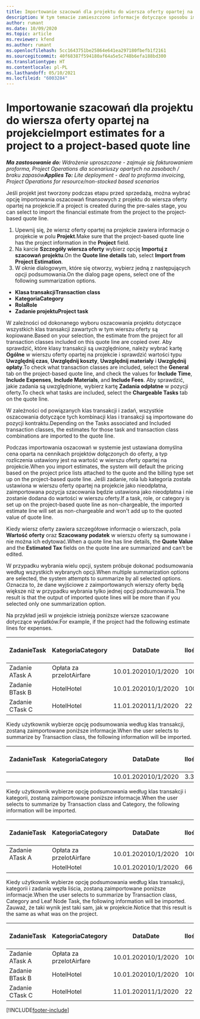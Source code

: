 ```yaml
---
title: Importowanie szacowań dla projektu do wiersza oferty opartej na projekcie - wersja uproszczona
description: W tym temacie zamieszczono informacje dotyczące sposobu importowania szacunków z projektu do wiersza oferty.
author: rumant
ms.date: 10/09/2020
ms.topic: article
ms.reviewer: kfend
ms.author: rumant
ms.openlocfilehash: 5cc1643751be25864e641ea297180fbefb1f2161
ms.sourcegitcommit: 40f68387f594180af64a5e5c748b6efa188bd300
ms.translationtype: HT
ms.contentlocale: pl-PL
ms.lasthandoff: 05/10/2021
ms.locfileid: "6003284"
---
```

# <a name="import-estimates-for-a-project-to-a-project-based-quote-line"></a><span data-ttu-id="7143f-103">Importowanie szacowań dla projektu do wiersza oferty opartej na projekcie</span><span class="sxs-lookup"><span data-stu-id="7143f-103">Import estimates for a project to a project-based quote line</span></span> 

<span data-ttu-id="7143f-104">_**Ma zastosowanie do:** Wdrożenie uproszczone - zajmuje się fakturowaniem proforma, Project Operations dla scenariuszy opartych na zasobach / braku zapasów_</span><span class="sxs-lookup"><span data-stu-id="7143f-104">_**Applies To:** Lite deployment - deal to proforma invoicing, Project Operations for resource/non-stocked based scenarios_</span></span>

<span data-ttu-id="7143f-105">Jeśli projekt jest tworzony podczas etapu przed sprzedażą, można wybrać opcję importowania oszacowań finansowych z projektu do wiersza oferty opartej na projekcie.</span><span class="sxs-lookup"><span data-stu-id="7143f-105">If a project is created during the pre-sales stage, you can select to import the financial estimate from the project to the project-based quote line.</span></span>

1. <span data-ttu-id="7143f-106">Upewnij się, że wiersz oferty opartej na projekcie zawiera informacje o projekcie w polu **Projekt**.</span><span class="sxs-lookup"><span data-stu-id="7143f-106">Make sure that the project-based quote line has the project information in the **Project** field.</span></span>
2. <span data-ttu-id="7143f-107">Na karcie **Szczegóły wiersza oferty** wybierz opcję **Importuj z szacowań projektu**.</span><span class="sxs-lookup"><span data-stu-id="7143f-107">On the **Quote line details** tab, select **Import from Project Estimation**.</span></span>
3. <span data-ttu-id="7143f-108">W oknie dialogowym, które się otworzy, wybierz jedną z następujących opcji podsumowania.</span><span class="sxs-lookup"><span data-stu-id="7143f-108">On the dialog page opens, select one of the following summarization options.</span></span>

  - <span data-ttu-id="7143f-109">**Klasa transakcji**</span><span class="sxs-lookup"><span data-stu-id="7143f-109">**Transaction class**</span></span>
  - <span data-ttu-id="7143f-110">**Kategoria**</span><span class="sxs-lookup"><span data-stu-id="7143f-110">**Category**</span></span>
  - <span data-ttu-id="7143f-111">**Rola**</span><span class="sxs-lookup"><span data-stu-id="7143f-111">**Role**</span></span> 
  - <span data-ttu-id="7143f-112">**Zadanie projektu**</span><span class="sxs-lookup"><span data-stu-id="7143f-112">**Project task**</span></span>

<span data-ttu-id="7143f-113">W zależności od dokonanego wyboru oszacowania projektu dotyczące wszystkich klas transakcji zawartych w tym wierszu oferty są kopiowane.</span><span class="sxs-lookup"><span data-stu-id="7143f-113">Based on your selection, the estimate from the project for all transaction classes included on this quote line are copied over.</span></span> <span data-ttu-id="7143f-114">Aby sprawdzić, które klasy transakcji są uwzględnione, należy wybrać kartę **Ogólne** w wierszu oferty opartej na projekcie i sprawdzić wartości typu **Uwzględnij czas**, **Uwzględnij koszty**, **Uwzględnij materiały** i **Uwzględnij opłaty**.</span><span class="sxs-lookup"><span data-stu-id="7143f-114">To check what transaction classes are included, select the **General** tab on the project-based quote line, and check the values for **Include Time**, **Include Expenses**, **Include Materials**, and **Include Fees**.</span></span>  <span data-ttu-id="7143f-115">Aby sprawdzić, jakie zadania są uwzględnione, wybierz kartę **Zadania odpłatne** w pozycji oferty.</span><span class="sxs-lookup"><span data-stu-id="7143f-115">To check what tasks are included, select the **Chargeable Tasks** tab on the quote line.</span></span>

<span data-ttu-id="7143f-116">W zależności od powiązanych klas transakcji i zadań, wszystkie oszacowania dotyczące tych kombinacji klas i transakcji są importowane do pozycji kontraktu.</span><span class="sxs-lookup"><span data-stu-id="7143f-116">Depending on the Tasks associated and Included transaction classes, the estimates for those task and transaction class combinations are imported to the quote line.</span></span>

<span data-ttu-id="7143f-117">Podczas importowania oszacowań w systemie jest ustawiana domyślna cena oparta na cennikach projektów dołączonych do oferty, a typ rozliczenia ustawiony jest na wartość w wierszu oferty opartej na projekcie.</span><span class="sxs-lookup"><span data-stu-id="7143f-117">When you import estimates, the system will default the pricing based on the project price lists attached to the quote and the billing type set up on the project-based quote line.</span></span> <span data-ttu-id="7143f-118">Jeśli zadanie, rola lub kategoria została ustawiona w wierszu oferty opartej na projekcie jako nieodpłatna, zaimportowana pozycja szacowania będzie ustawiona jako nieodpłatna i nie zostanie dodana do wartości w wierszu oferty.</span><span class="sxs-lookup"><span data-stu-id="7143f-118">If a task, role, or category is set up on the project-based quote line as non-chargeable, the imported estimate line will set as non-chargeable and won't add up to the quoted value of quote line.</span></span>

<span data-ttu-id="7143f-119">Kiedy wiersz oferty zawiera szczegółowe informacje o wierszach, pola **Wartość oferty** oraz **Szacowany podatek** w wierszu oferty są sumowane i nie można ich edytować.</span><span class="sxs-lookup"><span data-stu-id="7143f-119">When a quote line has line details, the **Quote Value** and the **Estimated Tax** fields on the quote line are summarized and can't be edited.</span></span>

<span data-ttu-id="7143f-120">W przypadku wybrania wielu opcji, system próbuje dokonać podsumowania według wszystkich wybranych opcji.</span><span class="sxs-lookup"><span data-stu-id="7143f-120">When multiple summarization options are selected, the system attempts to summarize by all selected options.</span></span> <span data-ttu-id="7143f-121">Oznacza to, że dane wyjściowe z zaimportowanych wierszy oferty będą większe niż w przypadku wybrania tylko jednej opcji podsumowania.</span><span class="sxs-lookup"><span data-stu-id="7143f-121">The result is that the output of imported quote lines will be more than if you selected only one summarization option.</span></span>

<span data-ttu-id="7143f-122">Na przykład jeśli w projekcie istnieją poniższe wiersze szacowane dotyczące wydatków.</span><span class="sxs-lookup"><span data-stu-id="7143f-122">For example, if the project had the following estimate lines for expenses.</span></span>

| <span data-ttu-id="7143f-123">Zadanie</span><span class="sxs-lookup"><span data-stu-id="7143f-123">Task</span></span> | <span data-ttu-id="7143f-124">Kategoria</span><span class="sxs-lookup"><span data-stu-id="7143f-124">Category</span></span> | <span data-ttu-id="7143f-125">Data</span><span class="sxs-lookup"><span data-stu-id="7143f-125">Date</span></span> | <span data-ttu-id="7143f-126">Ilość</span><span class="sxs-lookup"><span data-stu-id="7143f-126">Quantity</span></span> | <span data-ttu-id="7143f-127">Cena jednostkowa</span><span class="sxs-lookup"><span data-stu-id="7143f-127">Unit price</span></span> | <span data-ttu-id="7143f-128">Kwota</span><span class="sxs-lookup"><span data-stu-id="7143f-128">Amount</span></span> |
| --- | --- | --- | --- | --- | --- |
| <span data-ttu-id="7143f-129">Zadanie A</span><span class="sxs-lookup"><span data-stu-id="7143f-129">Task A</span></span> | <span data-ttu-id="7143f-130">Opłata za przelot</span><span class="sxs-lookup"><span data-stu-id="7143f-130">Airfare</span></span> | <span data-ttu-id="7143f-131">10.01.2020</span><span class="sxs-lookup"><span data-stu-id="7143f-131">10/1/2020</span></span> | <span data-ttu-id="7143f-132">100</span><span class="sxs-lookup"><span data-stu-id="7143f-132">4</span></span> | <span data-ttu-id="7143f-133">400</span><span class="sxs-lookup"><span data-stu-id="7143f-133">400</span></span> | <span data-ttu-id="7143f-134">1600</span><span class="sxs-lookup"><span data-stu-id="7143f-134">1600</span></span> |
| <span data-ttu-id="7143f-135">Zadanie B</span><span class="sxs-lookup"><span data-stu-id="7143f-135">Task B</span></span> | <span data-ttu-id="7143f-136">Hotel</span><span class="sxs-lookup"><span data-stu-id="7143f-136">Hotel</span></span> | <span data-ttu-id="7143f-137">10.01.2020</span><span class="sxs-lookup"><span data-stu-id="7143f-137">10/1/2020</span></span> | <span data-ttu-id="7143f-138">100</span><span class="sxs-lookup"><span data-stu-id="7143f-138">4</span></span> | <span data-ttu-id="7143f-139">200</span><span class="sxs-lookup"><span data-stu-id="7143f-139">200</span></span> | <span data-ttu-id="7143f-140">800</span><span class="sxs-lookup"><span data-stu-id="7143f-140">800</span></span> |
| <span data-ttu-id="7143f-141">Zadanie C</span><span class="sxs-lookup"><span data-stu-id="7143f-141">Task C</span></span> | <span data-ttu-id="7143f-142">Hotel</span><span class="sxs-lookup"><span data-stu-id="7143f-142">Hotel</span></span> | <span data-ttu-id="7143f-143">11.01.2020</span><span class="sxs-lookup"><span data-stu-id="7143f-143">11/1/2020</span></span> | <span data-ttu-id="7143f-144">2</span><span class="sxs-lookup"><span data-stu-id="7143f-144">2</span></span> | <span data-ttu-id="7143f-145">200</span><span class="sxs-lookup"><span data-stu-id="7143f-145">200</span></span> | <span data-ttu-id="7143f-146">400</span><span class="sxs-lookup"><span data-stu-id="7143f-146">400</span></span> |

<span data-ttu-id="7143f-147">Kiedy użytkownik wybierze opcję podsumowania według klas transakcji, zostaną zaimportowane poniższe informacje.</span><span class="sxs-lookup"><span data-stu-id="7143f-147">When the user selects to summarize by Transaction class, the following information will be imported.</span></span>

| <span data-ttu-id="7143f-148">Zadanie</span><span class="sxs-lookup"><span data-stu-id="7143f-148">Task</span></span> | <span data-ttu-id="7143f-149">Kategoria</span><span class="sxs-lookup"><span data-stu-id="7143f-149">Category</span></span> | <span data-ttu-id="7143f-150">Data</span><span class="sxs-lookup"><span data-stu-id="7143f-150">Date</span></span> | <span data-ttu-id="7143f-151">Ilość</span><span class="sxs-lookup"><span data-stu-id="7143f-151">Quantity</span></span> | <span data-ttu-id="7143f-152">Cena jednostkowa</span><span class="sxs-lookup"><span data-stu-id="7143f-152">Unit price</span></span> | <span data-ttu-id="7143f-153">Kwota</span><span class="sxs-lookup"><span data-stu-id="7143f-153">Amount</span></span> |
| --- | --- | --- | --- | --- | --- |
|||<span data-ttu-id="7143f-154">10.01.2020</span><span class="sxs-lookup"><span data-stu-id="7143f-154">10/1/2020</span></span> | <span data-ttu-id="7143f-155">3.34</span><span class="sxs-lookup"><span data-stu-id="7143f-155">3.34</span></span> | <span data-ttu-id="7143f-156">840</span><span class="sxs-lookup"><span data-stu-id="7143f-156">840</span></span> | <span data-ttu-id="7143f-157">2800</span><span class="sxs-lookup"><span data-stu-id="7143f-157">2800</span></span> |

<span data-ttu-id="7143f-158">Kiedy użytkownik wybierze opcję podsumowania według klas transakcji i kategorii, zostaną zaimportowane poniższe informacje.</span><span class="sxs-lookup"><span data-stu-id="7143f-158">When the user selects to summarize by Transaction class and Category, the following information will be imported.</span></span>

| <span data-ttu-id="7143f-159">Zadanie</span><span class="sxs-lookup"><span data-stu-id="7143f-159">Task</span></span> | <span data-ttu-id="7143f-160">Kategoria</span><span class="sxs-lookup"><span data-stu-id="7143f-160">Category</span></span> | <span data-ttu-id="7143f-161">Data</span><span class="sxs-lookup"><span data-stu-id="7143f-161">Date</span></span> | <span data-ttu-id="7143f-162">Ilość</span><span class="sxs-lookup"><span data-stu-id="7143f-162">Quantity</span></span> | <span data-ttu-id="7143f-163">Cena jednostkowa</span><span class="sxs-lookup"><span data-stu-id="7143f-163">Unit price</span></span> | <span data-ttu-id="7143f-164">Kwota</span><span class="sxs-lookup"><span data-stu-id="7143f-164">Amount</span></span> |
| --- | --- | --- | --- | --- | --- |
| <span data-ttu-id="7143f-165">Zadanie A</span><span class="sxs-lookup"><span data-stu-id="7143f-165">Task A</span></span> | <span data-ttu-id="7143f-166">Opłata za przelot</span><span class="sxs-lookup"><span data-stu-id="7143f-166">Airfare</span></span> | <span data-ttu-id="7143f-167">10.01.2020</span><span class="sxs-lookup"><span data-stu-id="7143f-167">10/1/2020</span></span> | <span data-ttu-id="7143f-168">100</span><span class="sxs-lookup"><span data-stu-id="7143f-168">4</span></span> | <span data-ttu-id="7143f-169">400</span><span class="sxs-lookup"><span data-stu-id="7143f-169">400</span></span> | <span data-ttu-id="7143f-170">1600</span><span class="sxs-lookup"><span data-stu-id="7143f-170">1600</span></span> |
| | <span data-ttu-id="7143f-171">Hotel</span><span class="sxs-lookup"><span data-stu-id="7143f-171">Hotel</span></span> | <span data-ttu-id="7143f-172">10.01.2020</span><span class="sxs-lookup"><span data-stu-id="7143f-172">10/1/2020</span></span> | <span data-ttu-id="7143f-173">6</span><span class="sxs-lookup"><span data-stu-id="7143f-173">6</span></span> | <span data-ttu-id="7143f-174">200</span><span class="sxs-lookup"><span data-stu-id="7143f-174">200</span></span> | <span data-ttu-id="7143f-175">1200</span><span class="sxs-lookup"><span data-stu-id="7143f-175">1200</span></span> |

<span data-ttu-id="7143f-176">Kiedy użytkownik wybierze opcję podsumowania według klas transakcji, kategorii i zadania węzła liścia, zostaną zaimportowane poniższe informacje.</span><span class="sxs-lookup"><span data-stu-id="7143f-176">When the user selects to summarize by Transaction class, Category and Leaf Node Task, the following information will be imported.</span></span> <span data-ttu-id="7143f-177">Zauważ, że taki wynik jest taki sam, jak w projekcie.</span><span class="sxs-lookup"><span data-stu-id="7143f-177">Notice that this result is the same as what was on the project.</span></span>

| <span data-ttu-id="7143f-178">Zadanie</span><span class="sxs-lookup"><span data-stu-id="7143f-178">Task</span></span> | <span data-ttu-id="7143f-179">Kategoria</span><span class="sxs-lookup"><span data-stu-id="7143f-179">Category</span></span> | <span data-ttu-id="7143f-180">Data</span><span class="sxs-lookup"><span data-stu-id="7143f-180">Date</span></span> | <span data-ttu-id="7143f-181">Ilość</span><span class="sxs-lookup"><span data-stu-id="7143f-181">Quantity</span></span> | <span data-ttu-id="7143f-182">Cena jednostkowa</span><span class="sxs-lookup"><span data-stu-id="7143f-182">Unit price</span></span> | <span data-ttu-id="7143f-183">Kwota</span><span class="sxs-lookup"><span data-stu-id="7143f-183">Amount</span></span> |
| --- | --- | --- | --- | --- | --- |
| <span data-ttu-id="7143f-184">Zadanie A</span><span class="sxs-lookup"><span data-stu-id="7143f-184">Task A</span></span> | <span data-ttu-id="7143f-185">Opłata za przelot</span><span class="sxs-lookup"><span data-stu-id="7143f-185">Airfare</span></span> | <span data-ttu-id="7143f-186">10.01.2020</span><span class="sxs-lookup"><span data-stu-id="7143f-186">10/1/2020</span></span> | <span data-ttu-id="7143f-187">100</span><span class="sxs-lookup"><span data-stu-id="7143f-187">4</span></span> | <span data-ttu-id="7143f-188">400</span><span class="sxs-lookup"><span data-stu-id="7143f-188">400</span></span> | <span data-ttu-id="7143f-189">1600</span><span class="sxs-lookup"><span data-stu-id="7143f-189">1600</span></span> |
| <span data-ttu-id="7143f-190">Zadanie B</span><span class="sxs-lookup"><span data-stu-id="7143f-190">Task B</span></span> | <span data-ttu-id="7143f-191">Hotel</span><span class="sxs-lookup"><span data-stu-id="7143f-191">Hotel</span></span> | <span data-ttu-id="7143f-192">10.01.2020</span><span class="sxs-lookup"><span data-stu-id="7143f-192">10/1/2020</span></span> | <span data-ttu-id="7143f-193">100</span><span class="sxs-lookup"><span data-stu-id="7143f-193">4</span></span> | <span data-ttu-id="7143f-194">200</span><span class="sxs-lookup"><span data-stu-id="7143f-194">200</span></span> | <span data-ttu-id="7143f-195">800</span><span class="sxs-lookup"><span data-stu-id="7143f-195">800</span></span> |
| <span data-ttu-id="7143f-196">Zadanie C</span><span class="sxs-lookup"><span data-stu-id="7143f-196">Task C</span></span> | <span data-ttu-id="7143f-197">Hotel</span><span class="sxs-lookup"><span data-stu-id="7143f-197">Hotel</span></span> | <span data-ttu-id="7143f-198">11.01.2020</span><span class="sxs-lookup"><span data-stu-id="7143f-198">11/1/2020</span></span> | <span data-ttu-id="7143f-199">2</span><span class="sxs-lookup"><span data-stu-id="7143f-199">2</span></span> | <span data-ttu-id="7143f-200">200</span><span class="sxs-lookup"><span data-stu-id="7143f-200">200</span></span> | <span data-ttu-id="7143f-201">400</span><span class="sxs-lookup"><span data-stu-id="7143f-201">400</span></span> |


[!INCLUDE[footer-include](../../includes/footer-banner.md)]
